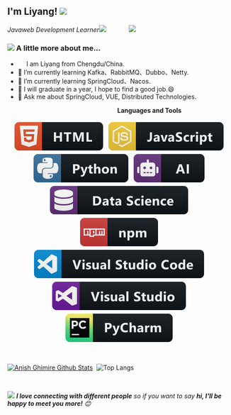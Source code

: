 <h2>I'm Liyang! <img src="https://media.giphy.com/media/12oufCB0MyZ1Go/giphy.gif" width="50"></h2>
<img align='right' src="https://media.giphy.com/media/M9gbBd9nbDrOTu1Mqx/giphy.gif" width="230">
<p><em>Javaweb Development Learner<img src="https://media.giphy.com/media/WUlplcMpOCEmTGBtBW/giphy.gif" width="30"> 
</em></p>

### <img src="https://media.giphy.com/media/VgCDAzcKvsR6OM0uWg/giphy.gif" width="50"> A little more about me...  

<!--
**MyGentleLife/MyGentleLife** is a ✨ _special_ ✨ repository because its `README.md` (this file) appears on your GitHub profile.-->
- <img src ="https://s3.amazonaws.com/pix.iemoji.com/images/emoji/apple/ios-12/256/boy-light-skin-tone.png" height= 15px width = 15px>  I am Liyang from Chengdu/China.
- 🔭 I’m currently learning Kafka、RabbitMQ、Dubbo、Netty.
- 🌱 I’m currently learning SpringCloud、Nacos.
- 👯 I will graduate in a year, I hope to find a good job.😄
- 💬 Ask me about SpringCloud, VUE, Distributed Technologies.

&nbsp;&nbsp;&nbsp;&nbsp;&nbsp;&nbsp;&nbsp;&nbsp;&nbsp;&nbsp;&nbsp;&nbsp;&nbsp;&nbsp;&nbsp;&nbsp;&nbsp;&nbsp;&nbsp;&nbsp;&nbsp;&nbsp;&nbsp;&nbsp;&nbsp;&nbsp;&nbsp;&nbsp;&nbsp;&nbsp;&nbsp;&nbsp;&nbsp;&nbsp;&nbsp;&nbsp;&nbsp;&nbsp;&nbsp;&nbsp;&nbsp;&nbsp;&nbsp;&nbsp;&nbsp;&nbsp;&nbsp;&nbsp;&nbsp;&nbsp;&nbsp;&nbsp;&nbsp;&nbsp;&nbsp;&nbsp;&nbsp;&nbsp;&nbsp;&nbsp;&nbsp;&nbsp;&nbsp;<b>Languages and Tools</b> <br>

<p align="center">
 <img src="Images/html.svg" alt="html" style="vertical-align:top; margin:4px">
 <img src="Images/javascript.svg" alt="javascript" style="vertical-align:top; margin:4px">
 <img src="Images/python.svg" alt="python" style="vertical-align:top; margin:4px">
 <img src="Images/ai.svg" alt="ai" style="vertical-align:top; margin:4px">
 <img src="Images/datascience.svg" alt="datascience" style="vertical-align:top; margin:4px">
 <img src="Images/npm.svg" alt="npm" style="vertical-align:top; margin:4px">
 <img src="Images/visualstudio_code.svg" alt="vscode" style="vertical-align:top; margin:4px">
 <img src="Images/visualstudio.svg" alt="vs" style="vertical-align:top; margin:4px">
 <img src="Images/jetbrains_pycharm.svg" alt="pycharm" style="vertical-align:top; margin:4px">
</p>

<br />

[![Anish Ghimire Github Stats](https://github-readme-stats.vercel.app/api?username=MyGentleLife&show_icons=true&title_color=fff&icon_color=79ff97&text_color=9f9f9f&bg_color=151515)](https://github.com/MyGentleLife)
&nbsp;![Top Langs](https://github-readme-stats.anuraghazra1.vercel.app/api/top-langs/?username=MyGentleLife&layout=compact&theme=radical)

<br /> 

<img src="https://media.giphy.com/media/LnQjpWaON8nhr21vNW/giphy.gif" width="60"> <em><b>I love connecting with different people</b> so if you want to say <b>hi, I'll be happy to meet you more!</b> 😊</em>

